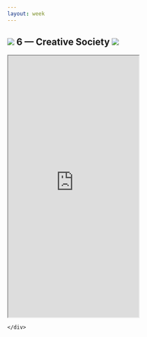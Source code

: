 ```yaml
---
layout: week
---
```


<div class="row justify-content-center page-content">
	<div class="col-8">
		<div class="jumbotron week-jumbotron">
			<h2 class="text-center">
				<img class="jumbotron-peg" src="{{ site.baseurl }}/assets/img/peg_blue.svg" />
				6 &mdash; Creative Society
				<img class="jumbotron-peg" src="{{ site.baseurl }}/assets/img/peg_blue.svg" />
			</h2>
		</div>
		<iframe height="600" class="google-doc-content" src="https://docs.google.com/document/d/e/2PACX-1vSzidCFOP3bh0mcq0THSw8bo0PLsczjxNtjYBC_pxvHqoT-G8hh9vgYdBWDEa2b-wpqYfXWEzEtsVjF/pub?embedded=true"></iframe>

	</div>
</div>
